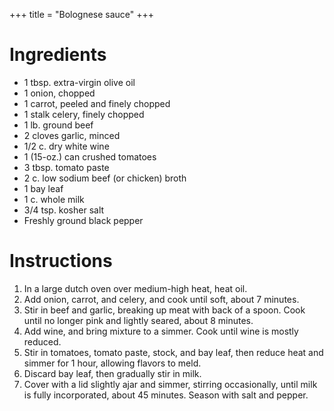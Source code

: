 +++
title = "Bolognese sauce"
+++

# Ingredients

- 1 tbsp. extra-virgin olive oil
- 1 onion, chopped
- 1 carrot, peeled and finely chopped
- 1 stalk celery, finely chopped
- 1 lb. ground beef
- 2 cloves garlic, minced
- 1/2 c. dry white wine
- 1 (15-oz.) can crushed tomatoes
- 3 tbsp. tomato paste
- 2 c. low sodium beef (or chicken) broth
- 1 bay leaf
- 1 c. whole milk
- 3/4 tsp. kosher salt
- Freshly ground black pepper

# Instructions

1. In a large dutch oven over medium-high heat, heat oil.
2. Add onion, carrot, and celery, and cook until soft, about 7 minutes.
3. Stir in beef and garlic, breaking up meat with back of a spoon. Cook until no longer pink and lightly seared, about 8 minutes.
4. Add wine, and bring mixture to a simmer. Cook until wine is mostly reduced.
5. Stir in tomatoes, tomato paste, stock, and bay leaf, then reduce heat and simmer for 1 hour, allowing flavors to meld.
6. Discard bay leaf, then gradually stir in milk.
7. Cover with a lid slightly ajar and simmer, stirring occasionally, until milk is fully incorporated, about 45 minutes. Season with salt and pepper.

